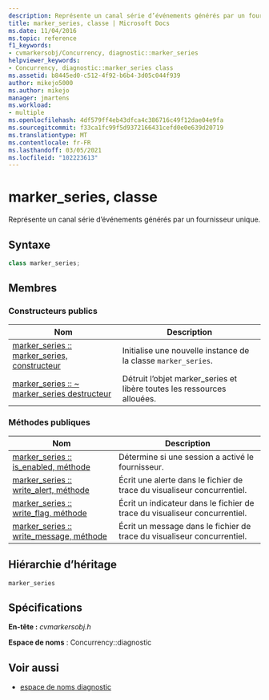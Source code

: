 ```yaml
---
description: Représente un canal série d’événements générés par un fournisseur unique.
title: marker_series, classe | Microsoft Docs
ms.date: 11/04/2016
ms.topic: reference
f1_keywords:
- cvmarkersobj/Concurrency, diagnostic::marker_series
helpviewer_keywords:
- Concurrency, diagnostic::marker_series class
ms.assetid: b8445ed0-c512-4f92-b6b4-3d05c044f939
author: mikejo5000
ms.author: mikejo
manager: jmartens
ms.workload:
- multiple
ms.openlocfilehash: 4df579ff4eb43dfca4c386716c49f12dae04e9fa
ms.sourcegitcommit: f33ca1fc99f5d9372166431cefd0e0e639d20719
ms.translationtype: MT
ms.contentlocale: fr-FR
ms.lasthandoff: 03/05/2021
ms.locfileid: "102223613"
---
```

# <a name="marker_series-class"></a>marker_series, classe
Représente un canal série d’événements générés par un fournisseur unique.

## <a name="syntax"></a>Syntaxe

```cpp
class marker_series;
```

## <a name="members"></a>Membres

### <a name="public-constructors"></a>Constructeurs publics

|Nom|Description|
|----------|-----------------|
|[marker_series :: marker_series, constructeur](../profiling/marker-series-marker-series-constructor.md)|Initialise une nouvelle instance de la classe `marker_series`.|
|[marker_series :: ~ marker_series destructeur](../profiling/marker-series-tilde-marker-series-destructor.md)|Détruit l’objet marker_series et libère toutes les ressources allouées.|

### <a name="public-methods"></a>Méthodes publiques

|Nom|Description|
|----------|-----------------|
|[marker_series :: is_enabled, méthode](../profiling/marker-series-is-enabled-method.md)|Détermine si une session a activé le fournisseur.|
|[marker_series :: write_alert, méthode](../profiling/marker-series-write-alert-method.md)|Écrit une alerte dans le fichier de trace du visualiseur concurrentiel.|
|[marker_series :: write_flag, méthode](../profiling/marker-series-write-flag-method.md)|Écrit un indicateur dans le fichier de trace du visualiseur concurrentiel.|
|[marker_series :: write_message, méthode](../profiling/marker-series-write-message-method.md)|Écrit un message dans le fichier de trace du visualiseur concurrentiel.|

## <a name="inheritance-hierarchy"></a>Hiérarchie d’héritage
 `marker_series`

## <a name="requirements"></a>Spécifications
 **En-tête :** *cvmarkersobj.h*

 **Espace de noms** : Concurrency::diagnostic

## <a name="see-also"></a>Voir aussi
- [espace de noms diagnostic](../profiling/diagnostic-namespace.md)

